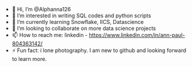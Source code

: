 - 👋 Hi, I’m @Alphanna126
- 👀 I’m interested in writing SQL codes and python scripts
- 🌱 I’m currently learning Snowflake, IICS, Datascience
- 💞️ I’m looking to collaborate on more data science projects
- 📫 How to reach me: linkedin - https://www.linkedin.com/in/ann-paul-804363142/
- ⚡ Fun fact: i lone photography. I am new to github and looking forward to learn more.

<!---
Alphanna126/Alphanna126 is a ✨ special ✨ repository because its `README.md` (this file) appears on your GitHub profile.
You can click the Preview link to take a look at your changes.
--->
